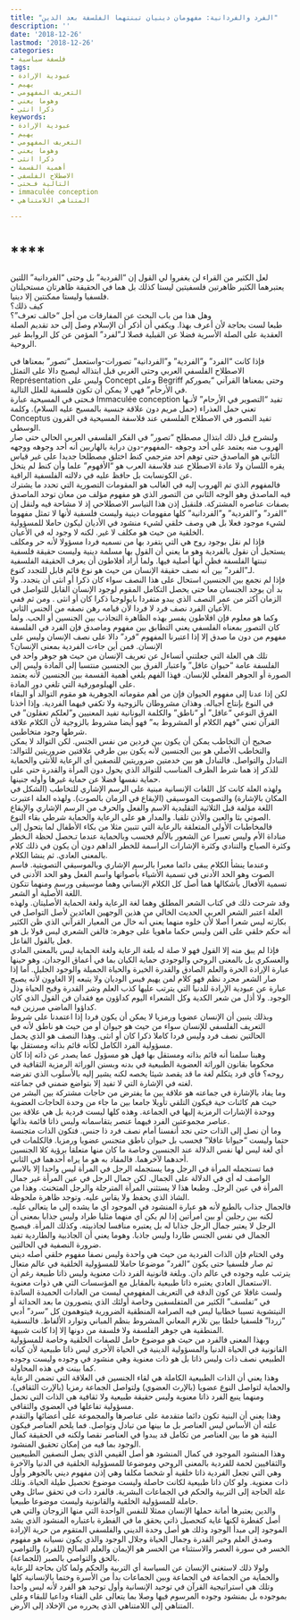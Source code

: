 ```yaml
---
title: "الفرد والفردانية: مفهومان دينيان تبنتهما الفلسفة بعد الدين"
description: ''
date: '2018-12-26'
lastmod: '2018-12-26'
categories:
- فلسفة سياسية
tags:
- عبودية الإرادة
- يهيم
- التعريف المفهومي
- وهوما يعني
- ذكرا انثى
keywords:
- عبودية الإرادة
- يهيم
- التعريف المفهومي
- وهوما يعني
- ذكرا انثى
- أهمية القسمة
- الاصطلاح الفلسفي
- التالية فـحتى
- immaculée conception
- المتناهي اللامتناهي

---
```

# ****

لعل الكثير من القراء لن يغفروا لي القول إن “الفردية” بل وحتى “الفردانية” اللتين يعتبرهما الكثير ظاهرتين فلسفيتين ليستا كذلك بل هما في الحقيقة ظاهرتان مستحيلتان فلسفيا وليستا ممكنتين إلا دينيا.   
كيف ذلك؟   
وهل هذا من باب البحث عن المفارقات من أجل “خالف تعرف”؟   
طبعا لست بحاجة لأن أعرف بهذا. ويكفي أن أذكر أن الإسلام وصل إلى حد تقديم الصلة العقدية على الصلة الأسرية فضلا عن القبلية فصلا لـ”لفرد” المؤمن عن كل الروابط غير الروحية.

فإذا كانت “الفرد” و”الفردية” و”الفردانية” تصورات-واستعمل “تصور” بمعناها في الاصطلاح الفلسفي العربي وحتى الغربي قبل ابتذاله ليصبح دالا على التمثل Représentation وليس على Concept وعلى Begriff وحتى بمعناها القرآني “يصوركم في الأرحام” فهي لا يمكن أن تكون فلسفية للعلل التالية.  
فـحتى في المسيحية عبارة Immaculée conception تفيد “التصوير في الأرحام” لأنـها تعني حمل العذراء (حمل مريم دون علاقة جنسية بالمسيح عليه السلام). وكلمة Conceptus تفيد التصور في الاصطلاح الفلسفي عند فلاسفة المسيحية في القرون الوسطى.   
ولنشرح قبل ذلك ابتذال مصطلح “تصور” في الفكر الفلسفي العربي الحالي حتى صار الهروب منه يعتمد على أحد وجوهه -المفهوم-دون دراية بالهاربين أنه أحد وجوهه ووجهه الثاني هو الماصدق حتى توهم احد مترجمي كنط اختلق مصطلحا جديدا على غير قياس يقره اللسان ولا عادة الاصطلاح عند فلاسفة العرب هو “الأفهوم” علما وأن كنط لم يتخل عن الكونسابت بل حافظ عليه في دلالته الفلسفية الراقية.  
فالمفهوم الذي تم الهروب إليه في الغالب هو المقومات التصورية التي تحدد ما يشترك فيه الماصدق وهو الوجه الثاني من التصور الذي هو مفهوم مؤلف من معان توحد الماصدق بصفات عناصره المشتركة. فلنقبل إذن هذا التياسر الاصطلاحي إذ لا مشاحة فيه ولنقل إن “الفرد” و”الفردية” و”الفردانية” كلها مفهومات دينية وليست فلسفية لأنها لا تمثل مفهوما لشيء موجود فعلا بل هي وصف خلقي لشيء منشود في الأديان ليكون حاملا للمسؤولية الخلقية من حيث هو مكلف لا غير. لكنه لا وجود له في الأعيان.  
فإذا لم نقل بوجود روح هي التي يتفرد بها من نسميه فردا مسؤولا لأنه حر ومكلف يستحيل أن نقول بالفردية وهو ما يعني أن القول بها مسلمة دينية وليست حقيقة فلسفية تبنتها الفلسفة فظن أنها أصلية فيها. ولما أراد أفلاطون أن يعرف الحقيقة الفلسفية لـ”الفرد” بين أنه نصف حقيقة الإنسان من حيث هو نوع قائم قابل للتجدد كنوع.  
فإذا لم نجمع بين الجنسين استحال على هذا النصف سواء كان ذكرا أو انثى أن يتجدد. ولا بد أن يوجد الجنسان معا حتى يحصل التكامل المقوم لوجود الإنسان القابل للتواصل في الزمان أكثر من عمر النصف الذي يبدو متفردا بايولوجيا ذكرا كان أو انثى . ومن ثم ففي الأعيان الفرد نصف فرد لا فردا لأن قيامه رهن نصفه من الجنس الثاني.  
وكما هو معلوم فإن افلاطون يفسر بهذه الظاهرة التجاذب بين الجنسين أو الحب. ولما كان التصور بمعناه الفلسفي يعني التطابق بين مفهوم وماصدق فإن الفرد في الفلسفة مفهوم من دون ما صدق إلا إذا اعتبرنا المفهوم “فرد” دالا على نصف الإنسان وليس على الإنسان. فمن أين جاءت الفردية بمعنى الإنسان؟  
تلك هي العلة التي جعلتني أتساءل عن تعريف الإنسان من حيث هو جوهر واحد في الفلسفة عامة “حيوان عاقل” واعتبار الفرق بين الجنسين منتسبا إلى المادة وليس إلى الصورة أو الجوهر الفعلي للإنسان. فهذا الفهم يلغي أهمية القسمة بين الجنسين لأنه يعتمد على الهيلومورفية التي تلغي دور المادة.  
لكن إذا عدنا إلى مفهوم الحيوان فإن من أهم مقوماته الجوهرية هو مقوم التوالد أو البقاء في النوع بإنتاج أجياله. وهذان مشروطان بالزوجية ولا تكفي فيهما الفردية. وإذا أخذنا الفرق النوعي “عاقل” أو “ناطق” والكلمة اليونانية تفيد المعنيين و”لعلكم تعقلون” في القرآن تعني “فهم الكلام أو المشروط به” فهو أيضا مشروط بالزوجية لأن الكلام علاقة شرطها وجود متخاطبين.  
صحيح أن التخاطب يمكن أن يكون بين فردين من نفس الجنس. لكن التوالد لا يمكن والتخاطب الأصلي هو بين الجنسين لأنه يكون بين طرفي علاقتين ضروريتين للتوالد: التبادل والتواصل. فالتبادل هو بين خدمتين ضروريتين للنصفين أي الرعاية للأنثى والحماية للذكر إذ هما شرط الظرف المناسب للتوالد الذي يحول دون المرأة والقدرة حتى على حماية نفسها فضلا عن حماية غيرها وأوله جنينها.  
ولهذه العلة كانت كل اللغات الإنسانية مبنية على الرسم الإشاري للتخاطب (الشكل في المكان بالإشارة) والتصويت الموسيقى (الإيقاع في الزمان بالصوت). ولهذه العلة اعتبرت اللغة مؤلفة قبل الثلاثية التقليدية الاسم والفعل والحرف من الرسم الإشاري والإيقاع الصوتي بثا والعين والأذن تلقيا. والمدار هو على الرعاية والحماية شرطي بقاء النوع.  
فالمخاطبات الأولى المتعلقة بالرعاية التي تتبين مثلا من بكاء الأطفال لما يتحول إلى مناداة الأم وليس تعبيرا عن الشعور بالألم فحسب وبالحماية عندما تـحصل لحظة الـخطر وكثرة الصياح والتنادي وكثرة الإشارات الراسمة للخطر الداهم دون أن يكون في ذلك كلام بالمعنى العادي. ثم ينشا الكلام.  
وعندما ينشأ الكلام يبقى دائما معبرا بالرسم الإشاري وبالموسيقي التصويتية. فاسم الصوت وهو الحد الأدنى في تسمية الأشياء بأصواتها واسم الفعل وهو الحد الأدنى في تسمية الأفعال بأشكالها هما أصل كل الكلام الإنساني وهما موسيقى ورسم ومنهما تتكون اللغة الأصلية أو الشعر.  
وقد شرحت ذلك في كتاب الشعر المطلق وهما لغة الرعاية ولغة الحماية الأصليتان. ولهذه العلة اعتبر الشعر العربي الحديث الخالي من هذين الوجهين العائدين لأصل التواصل في بكارته ليس شعرا أصلا لأن خلوه منهما يعني أنه خال من المعيار القرآني الذي ظن الكثير أنه حكم خلقي على الفن وليس حكما ماهويا على جوهره: فالفن الشعري ليس قولا بل هو فعل بالقول الفاعل.   
فإذا لم يبق منه إلا القول فهو لا صلة له بلغة الرعاية ولغة الحماية ليس بالمعنى المادي والعسكري بل بالمعنى الروحي والوجودي حماية الكيان بما في أعماق الوجدان. وهو حينها عبارة الإرادة الحرة والعلم الصادق والقدرة الخيرة والحياة الجميلة والوجود الجليل. أما إذا صار الشعر مجرد نظم فهو كلام لمن يهيم فيس الوديان ولا يتبعه إلا الغاوون لأنه يصبح عبارة عن عبودية الإرادة للدنيا التي يترتب عليها كذب العلم وشر القدرة وقبح الحياة وذل الوجود. ولا أذل من شعر الكدية وكل الشعراء اليوم كداؤون مع فقدان فن القول الذي كان كداؤوا الماضي مبرزين فيه.  
وبذلك يتبين أن الإنسان عضويا ورمزيا لا يمكن أن يكون فردا إذا اعتمدنا على شروط التعريف الفلسفي للإنسان سواء من حيث هو حيوان أو من حيث هو ناطق لأنه في الحالتين نصف فرد وليس فردا كاملا ذكرا كان أو انثى. وهذا النصف هو الذي يحمل مسؤولية الفرد الكامل لكأنه قائم بذاته ومستقل بها.  
وهبنا سلمنا أنه قائم بذاته ومستقل بها فهل هو مسؤول عما يصدر عن ذاته إذا كان محكوما بقانون الوراثة العضوية الطبيعية في بدنه وبسنن الوراثة الرمزية الثقافية في روحه؟ فأي فرد يتكلم لغة ما قد يقصد شيئا يخصه لكنه يشير إليه بالأسلوب الذي تفرضه لغته في الإشارة التي لا تفيد إلا بتواضع ضمني في جماعته.  
وما يفاد بالإشارة في جماعته هو علاقة بين ما يفترض من حاجات مشتركة بين البشر من حيث هم كائنات حية فيكون التلقي تأويلا جامعا بين ما جاء من وحدة الحاجات العضوية ووحدة الإشارات الرمزية إليها في الجماعة. وهذه كلها ليست فردية بل هي علاقة بين عناصر مجموعتين الفرد فيهما عنصر يتقاسمانه وليس ذاتا قائمة بذاتها.  
وما أن نصل إلى الذات حتى نجد أنفسنا أمام نصف فرد ذا جنس. فتكون الذات متجنسة حتما وليست “حيوانا عاقلا” فحسب بل حيوان ناطق متجنس عضويا ورمزيا. فالكلمات في أي لغة ليس لها نفس الدلالة عند الجنسين وخاصة ما كان منها متعلقا برؤية كلا الجنسين أحدهما لآخرهما. فالمفاد به هو ما يراه أحدهما في الثاني.  
فما تستجمله المرأة في الرجل وما يستجمله الرجل في المرأة ليس واحدا إلا بالاسم الواصف له أي في الدلالة على الجمال. لكن جمال الرجل في عين المرأة غير جمال المرأة في عين الرجل. وطبعا هذا لا يستثني المرأة المترجلة والرجل المتخنث. وهذا من الشاذ الذي يحفظ ولا يقاس عليه. وتوجد ظاهرة ملحوظة.  
فالجمال جذاب بالطبع لأنه هو عبارة المنشود في الموجود أي ما يشده إلى ما يتعالى عليه. لكنه بين رجلين أو بين امرأتين إذا لم يكن أي منهما مثليا طراد وليس جذابا بمعنى أن الرجل لا يعتبر جمال الرجل جذابا له بل يعتبره منافسا لجاذبيته. وكذلك المرأة. فيصبح الجمال في نفس الجنس طاردا وليس جاذبا. وهوما يعني أن الجاذبية والطاردية تفيد ضرورة النصفية في الحالتين.  
وفي الختام فإن الذات الفردية من حيث هي واحدة وليس نصفا مفهوم خلقي أصله ديني ثم صار فلسفيا حتى يكون “الفرد” موضوعا حاملا للمسؤولية الخلقية في عالم متعال يترتب عليه وجوده في عالم دان. وبلغة قانونية الفرد ذات معنوية وليس ذاتا طبيعة رغم أن الاستعمال العادي يعتبره ذاتا طبيعية بالمقابل مع المؤسسات التي هي ذوات معنوية.  
ولست غافلا عن كون الدقة في التعريف المفهومي ليست من العادات الحميدة السائدة في “تفلسف” الكثير من المتفلسفين وخاصة أولئك الذي يتصورون ما بعد الحداثة أو النيتشوية تسيبا خطابيا ليس فيه الصرامة المنطقية الضرورية فيتوهمون كل “سرد” أدبي “زردا” فلسفيا خلطا بين تلازم المعاني المشروط بنظم المباني وتوارد الألفاظ. فالنسقية المنطقية هي جوهر الفلسفة ولا فلسفة من دونها إلا إذا كانت شبيهة.  
وبهذا المعنى فالفرد من حيث هو موضوع حامل للصفات الخلقية وخاصة للمسؤولية القانونية في الحياة الدنيا والمسؤولية الدينية في الحياة الأخرى ليس ذاتا طبيعية لأن كيانه الطبيعي نصف ذات وليس ذاتا بل هو ذات معنوية وهي منشود في وجوده وليست وجوده كما بينت في هذه المحاولة.  
وهذا يعني أن الذات الطبيعية الكاملة هي لقاء الجنسين في العلاقة التي تضمن الرعاية والحماية لتواصل النوع عضويا (بالإرث العضوي) ولتواصل الجماعة رمزيا (بالإرث الثقافي). ومنهما ينبع الفرد ذاتا معنوية وليس حقيقة طبيعية ولا ثقافية هي الذات التي تحمل مسؤولية تفاعلها في العضوي والثقافي.  
وهذا يعني أن البنية تكون دائما متقدمة على عناصرها والمجموعة على أعضائها والتقدم علته أن الأساس ليس العناصر بل ما بينها من تبادل وتواصل. فما يلحم العناصر فيكون البنية هو ما بين العناصر من تكامل قد يبدوا في العناصر نقصا ولكنه في الحقيقة كمال الوجود بما فيه من إمكان تحقيق المنشود.  
وهذا المنشود الموجود في كمال المنشود هو أصل القيمي الذي يصل النصفين الطبيعيين والثقافيين لحمة للفردية بالمعنى الروحي وموضوعا للمسؤولية الخلقية في الدنيا والآخرة وهي التي تجعل الفردية ذاتا خلقية أو شخصا مكلفا وهي إذن مفهوم ديني بالجوهر وأول ذات معنوية. ولو كان ذاتا طبيعية لكانت حاصلة وليست موضوع تحصيل طيلة الحياة. وتلك علة الحاجة إلى التربية والحكم في الجماعات البشرية. فالفرد ذات في تحقق سائل وهي حاملة للمسؤولية الخلقية والقانونية وليست موضوعا طبيعيا.  
والدين يعتبرها أمانة حملها الإنسان ممثلا للنفس الواحدة التي منها الزوجان والتي هي أصل كفطرة لكنها غاية كتحصيل ذاتي يحقق ما في الفطرة باعتباره المنشود الذي يشد الموجود إلى مبدأ الوجود وذلك هو أصل وحدة الديني والفلسفي المتقوم من حرية الإرادة وصدق العلم وخير القدرة وجمال الحياة وجلال الوجود والذي يكون نسيانه هو مفهوم الخسر في سورة العصر والاستثناء من الخسر هو الإيمان والعلم الصالح (للفرد) والتواصي بالحق والتواصي بالصبر (للجماعة).  
ولولا ذلك لاستغنى الإنسان عن السياسة أي التربية والحكم ولما كان بحاجة للرعاية والحماية من الجماعة في الجماعة وبين الجماعات بدأ من الأسرة وختما بالإنسانية كلها وتلك هي استراتيجية القرآن في توحيد الإنسانية وأول توحيد هو الفرد لأنه ليس واحدا بموجوده بل بمنشود وجوده المرسوم فيها وصلا بما يتعالى على الفناء وداعيا للبقاء وعلى المتناهي إلى اللامتناهي الذي يحرره من الإخلاد إلى الأرض.

###